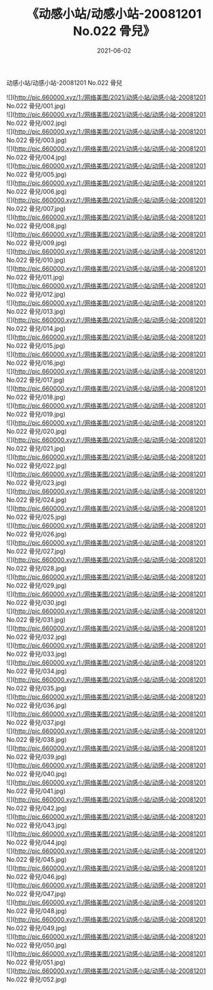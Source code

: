 ﻿---
layout: post
title:  《动感小站/动感小站-20081201 No.022 骨兒》
date:   2021-06-02
img: http://pic.660000.xyz/1:/网络美图/2021/动感小站/动感小站-20081201 No.022 骨兒/000.jpg
categories: [美女, 清纯, 唯美]
---

动感小站/动感小站-20081201 No.022 骨兒

 ![](http://pic.660000.xyz/1:/网络美图/2021/动感小站/动感小站-20081201 No.022 骨兒/001.jpg) <br>![](http://pic.660000.xyz/1:/网络美图/2021/动感小站/动感小站-20081201 No.022 骨兒/002.jpg) <br>![](http://pic.660000.xyz/1:/网络美图/2021/动感小站/动感小站-20081201 No.022 骨兒/003.jpg) <br>![](http://pic.660000.xyz/1:/网络美图/2021/动感小站/动感小站-20081201 No.022 骨兒/004.jpg) <br>![](http://pic.660000.xyz/1:/网络美图/2021/动感小站/动感小站-20081201 No.022 骨兒/005.jpg) <br>![](http://pic.660000.xyz/1:/网络美图/2021/动感小站/动感小站-20081201 No.022 骨兒/006.jpg) <br>![](http://pic.660000.xyz/1:/网络美图/2021/动感小站/动感小站-20081201 No.022 骨兒/007.jpg) <br>![](http://pic.660000.xyz/1:/网络美图/2021/动感小站/动感小站-20081201 No.022 骨兒/008.jpg) <br>![](http://pic.660000.xyz/1:/网络美图/2021/动感小站/动感小站-20081201 No.022 骨兒/009.jpg) <br>![](http://pic.660000.xyz/1:/网络美图/2021/动感小站/动感小站-20081201 No.022 骨兒/010.jpg) <br>![](http://pic.660000.xyz/1:/网络美图/2021/动感小站/动感小站-20081201 No.022 骨兒/011.jpg) <br>![](http://pic.660000.xyz/1:/网络美图/2021/动感小站/动感小站-20081201 No.022 骨兒/012.jpg) <br>![](http://pic.660000.xyz/1:/网络美图/2021/动感小站/动感小站-20081201 No.022 骨兒/013.jpg) <br>![](http://pic.660000.xyz/1:/网络美图/2021/动感小站/动感小站-20081201 No.022 骨兒/014.jpg) <br>![](http://pic.660000.xyz/1:/网络美图/2021/动感小站/动感小站-20081201 No.022 骨兒/015.jpg) <br>![](http://pic.660000.xyz/1:/网络美图/2021/动感小站/动感小站-20081201 No.022 骨兒/016.jpg) <br>![](http://pic.660000.xyz/1:/网络美图/2021/动感小站/动感小站-20081201 No.022 骨兒/017.jpg) <br>![](http://pic.660000.xyz/1:/网络美图/2021/动感小站/动感小站-20081201 No.022 骨兒/018.jpg) <br>![](http://pic.660000.xyz/1:/网络美图/2021/动感小站/动感小站-20081201 No.022 骨兒/019.jpg) <br>![](http://pic.660000.xyz/1:/网络美图/2021/动感小站/动感小站-20081201 No.022 骨兒/020.jpg) <br>![](http://pic.660000.xyz/1:/网络美图/2021/动感小站/动感小站-20081201 No.022 骨兒/021.jpg) <br>![](http://pic.660000.xyz/1:/网络美图/2021/动感小站/动感小站-20081201 No.022 骨兒/022.jpg) <br>![](http://pic.660000.xyz/1:/网络美图/2021/动感小站/动感小站-20081201 No.022 骨兒/023.jpg) <br>![](http://pic.660000.xyz/1:/网络美图/2021/动感小站/动感小站-20081201 No.022 骨兒/024.jpg) <br>![](http://pic.660000.xyz/1:/网络美图/2021/动感小站/动感小站-20081201 No.022 骨兒/025.jpg) <br>![](http://pic.660000.xyz/1:/网络美图/2021/动感小站/动感小站-20081201 No.022 骨兒/026.jpg) <br>![](http://pic.660000.xyz/1:/网络美图/2021/动感小站/动感小站-20081201 No.022 骨兒/027.jpg) <br>![](http://pic.660000.xyz/1:/网络美图/2021/动感小站/动感小站-20081201 No.022 骨兒/028.jpg) <br>![](http://pic.660000.xyz/1:/网络美图/2021/动感小站/动感小站-20081201 No.022 骨兒/029.jpg) <br>![](http://pic.660000.xyz/1:/网络美图/2021/动感小站/动感小站-20081201 No.022 骨兒/030.jpg) <br>![](http://pic.660000.xyz/1:/网络美图/2021/动感小站/动感小站-20081201 No.022 骨兒/031.jpg) <br>![](http://pic.660000.xyz/1:/网络美图/2021/动感小站/动感小站-20081201 No.022 骨兒/032.jpg) <br>![](http://pic.660000.xyz/1:/网络美图/2021/动感小站/动感小站-20081201 No.022 骨兒/033.jpg) <br>![](http://pic.660000.xyz/1:/网络美图/2021/动感小站/动感小站-20081201 No.022 骨兒/034.jpg) <br>![](http://pic.660000.xyz/1:/网络美图/2021/动感小站/动感小站-20081201 No.022 骨兒/035.jpg) <br>![](http://pic.660000.xyz/1:/网络美图/2021/动感小站/动感小站-20081201 No.022 骨兒/036.jpg) <br>![](http://pic.660000.xyz/1:/网络美图/2021/动感小站/动感小站-20081201 No.022 骨兒/037.jpg) <br>![](http://pic.660000.xyz/1:/网络美图/2021/动感小站/动感小站-20081201 No.022 骨兒/038.jpg) <br>![](http://pic.660000.xyz/1:/网络美图/2021/动感小站/动感小站-20081201 No.022 骨兒/039.jpg) <br>![](http://pic.660000.xyz/1:/网络美图/2021/动感小站/动感小站-20081201 No.022 骨兒/040.jpg) <br>![](http://pic.660000.xyz/1:/网络美图/2021/动感小站/动感小站-20081201 No.022 骨兒/041.jpg) <br>![](http://pic.660000.xyz/1:/网络美图/2021/动感小站/动感小站-20081201 No.022 骨兒/042.jpg) <br>![](http://pic.660000.xyz/1:/网络美图/2021/动感小站/动感小站-20081201 No.022 骨兒/043.jpg) <br>![](http://pic.660000.xyz/1:/网络美图/2021/动感小站/动感小站-20081201 No.022 骨兒/044.jpg) <br>![](http://pic.660000.xyz/1:/网络美图/2021/动感小站/动感小站-20081201 No.022 骨兒/045.jpg) <br>![](http://pic.660000.xyz/1:/网络美图/2021/动感小站/动感小站-20081201 No.022 骨兒/046.jpg) <br>![](http://pic.660000.xyz/1:/网络美图/2021/动感小站/动感小站-20081201 No.022 骨兒/047.jpg) <br>![](http://pic.660000.xyz/1:/网络美图/2021/动感小站/动感小站-20081201 No.022 骨兒/048.jpg) <br>![](http://pic.660000.xyz/1:/网络美图/2021/动感小站/动感小站-20081201 No.022 骨兒/049.jpg) <br>![](http://pic.660000.xyz/1:/网络美图/2021/动感小站/动感小站-20081201 No.022 骨兒/050.jpg) <br>![](http://pic.660000.xyz/1:/网络美图/2021/动感小站/动感小站-20081201 No.022 骨兒/051.jpg) <br>![](http://pic.660000.xyz/1:/网络美图/2021/动感小站/动感小站-20081201 No.022 骨兒/052.jpg) <br>